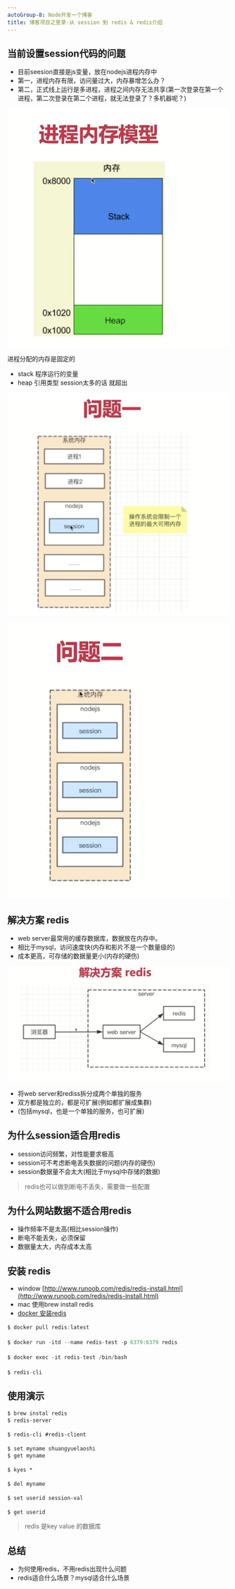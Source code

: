```yaml
---
autoGroup-8: Node开发一个博客
title: 博客项目之登录-从 session 到 redis & redis介绍
---
```

## 当前设置session代码的问题
- 目前seesion直接是js变量，放在nodejs进程内存中
- 第一，进程内存有限，访问量过大，内存暴增怎么办？
- 第二，正式线上运行是多进程，进程之间内存无法共享(第一次登录在第一个进程，第二次登录在第二个进程，就无法登录了？多机器呢？)

![进程内存模型](./images/7.png)

进程分配的内存是固定的
- stack 程序运行的变量
- heap 引用类型  session太多的话 就超出

![问题](./images/8.png)

![问题](./images/9.png)

## 解决方案 redis
- web server最常用的缓存数据库，数据放在内存中。
- 相比于mysql，访问速度快(内存和影片不是一个数量级的)
- 成本更高，可存储的数据量更小(内存的硬伤)

![redis](./images/10.png)

- 将web server和rediss拆分成两个单独的服务
- 双方都是独立的，都是可扩展(例如都扩展成集群)
- (包括mysql，也是一个单独的服务，也可扩展)

## 为什么session适合用redis
- session访问频繁，对性能要求极高
- session可不考虑断电丢失数据的问题(内存的硬伤)
- session数据量不会太大(相比于mysql中存储的数据)

> redis也可以做到断电不丢失，需要做一些配置

## 为什么网站数据不适合用redis
- 操作频率不是太高(相比session操作)
- 断电不能丢失，必须保留
- 数据量太大，内存成本太高

## 安装 redis
- window [http://www.runoob.com/redis/redis-install.html](http://www.runoob.com/redis/redis-install.html)
- mac 使用brew install redis
- [docker 安装redis](https://www.runoob.com/docker/docker-install-redis.html)

```js
$ docker pull redis:latest

$ docker run -itd --name redis-test -p 6379:6379 redis

$ docker exec -it redis-test /bin/bash

$ redis-cli
```
## 使用演示

```shell
$ brew instal redis
$ redis-server

$ redis-cli #redis-client

$ set myname shuangyuelaoshi
$ get myname

$ kyes *

$ del myname

$ set userid session-val

$ get userid
```
> redis 是key value 的数据库

## 总结
- 为何使用redis，不用redis出现什么问题
- redis适合什么场景？mysql适合什么场景